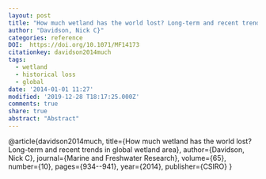 ```yaml
---
layout: post
title: "How much wetland has the world lost? Long-term and recent trends in global wetland area"
author: "Davidson, Nick C}"
categories: reference
DOI:  https://doi.org/10.1071/MF14173
citationkey: davidson2014much
tags:
  - wetland
  - historical loss
  - global
date: '2014-01-01 11:27'
modified: '2019-12-28 T18:17:25.000Z'
comments: true
share: true
abstract: "Abstract"
---
```

@article{davidson2014much,
  title={How much wetland has the world lost? Long-term and recent trends in global wetland area},
  author={Davidson, Nick C},
  journal={Marine and Freshwater Research},
  volume={65},
  number={10},
  pages={934--941},
  year={2014},
  publisher={CSIRO}
}

